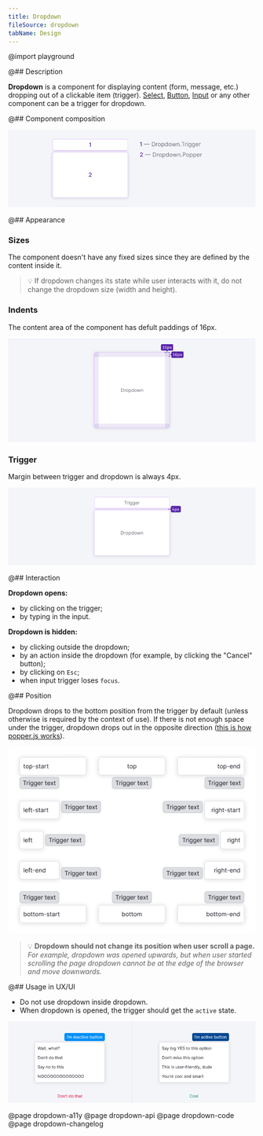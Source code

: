```yaml
---
title: Dropdown
fileSource: dropdown
tabName: Design
---
```


@import playground

@## Description

**Dropdown** is a component for displaying content (form, message, etc.) dropping out of a clickable item (trigger). [Select](/components/select/), [Button](/components/button/), [Input](/components/input/) or any other component can be a trigger for dropdown.

@## Component composition

![Dropdown component consists of Dropdown.Trigger and Dropdown.Popper](static/dropdown-scheme.png)

@## Appearance

### Sizes

The component doesn't have any fixed sizes since they are defined by the content inside it.

> 💡 If dropdown changes its state while user interacts with it, do not change the dropdown size (width and height).

### Indents

The content area of the component has defult paddings of 16px.

![Dropdown has default padding of 16px from each side](static/paddings.png)

### Trigger

Margin between trigger and dropdown is always 4px.

![Margin between trigger and dropdown is always 4px](static/trigger-dropdown-scheme.png)

@## Interaction

**Dropdown opens:**

- by clicking on the trigger;
- by typing in the input.

**Dropdown is hidden:**

- by clicking outside the dropdown;
- by an action inside the dropdown (for example, by clicking the "Cancel" button);
- by clicking on `Esc`;
- when input trigger loses `focus`.

@## Position

Dropdown drops to the bottom position from the trigger by default (unless otherwise is required by the context of use). If there is not enough space under the trigger, dropdown drops out in the opposite direction ([this is how popper.js works](https://popper.js.org/)).

![All possible positions for Dropdown component based on popper.js properties](static/dropdown-directions.png)

> 💡 **Dropdown should not change its position when user scroll a page.** _For example, dropdown was opened upwards, but when user started scrolling the page dropdown cannot be at the edge of the browser and move downwards._

@## Usage in UX/UI

- Do not use dropdown inside dropdown.
- When dropdown is opened, the trigger should get the `active` state.

![When dropdown is opened, the trigger should be in the `active` state ](static/dropdown-trigger-yes-no.png)

@page dropdown-a11y
@page dropdown-api
@page dropdown-code
@page dropdown-changelog
